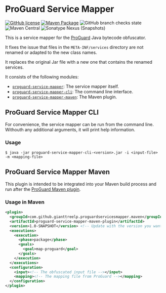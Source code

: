 # ProGuard Service Mapper
[![GitHub license](https://img.shields.io/github/license/GiantTreeLP/proguard-services-mapper)](https://github.com/GiantTreeLP/proguard-services-mapper/blob/main/LICENSE)
[![Maven Package](https://github.com/GiantTreeLP/proguard-services-mapper/actions/workflows/maven-publish.yml/badge.svg)](https://github.com/GiantTreeLP/proguard-services-mapper/actions/workflows/maven-publish.yml)
![GitHub branch checks state](https://img.shields.io/github/checks-status/GiantTreeLP/proguard-services-mapper/main)
![Maven Central](https://img.shields.io/maven-central/v/com.github.gianttreelp.proguardservicesmapper/proguard-services-mapper)
![Sonatype Nexus (Snapshots)](https://img.shields.io/nexus/s/com.github.gianttreelp.proguardservicesmapper/proguard-services-mapper?server=https%3A%2F%2Foss.sonatype.org)


This is a service mapper for the [ProGuard](https://proguard.sourceforge.io/)
Java bytecode obfuscator.

It fixes the issue that files in the `META-INF/services` directory are not renamed or adapted to the new class names.

It replaces the original Jar file with a new one that contains the renamed services.

It consists of the following modules:

* [`proguard-service-mapper`](#proguard-service-mapper):
  The service mapper itself.
* [`proguard-service-mapper-cli`](#proguard-service-mapper-cli):
  The command line interface.
* [`proguard-service-mapper-maven`](#proguard-service-mapper-maven):
  The Maven plugin.

## ProGuard Service Mapper CLI

For convenience, the service mapper can be run from the command line. Withouth any additional arguments, it will print
help information.

### Usage

```shell
$ java -jar proguard-service-mapper-cli-<version>.jar -i <input-file> -m <mapping-file>
```

## ProGuard Service Mapper Maven

This plugin is intended to be integrated into your Maven build process and run after
the [ProGuard Maven plugin](https://wvengen.github.io/proguard-maven-plugin/).

### Usage in Maven

```xml
<plugin>
  <groupId>com.github.gianttreelp.proguardservicesmapper.maven</groupId>
  <artifactId>proguard-service-mapper-maven-plugin</artifactId>
  <version>1.0-SNAPSHOT</version> <!-- Update with the version you want to use, preferably the latest -->
  <executions>
    <execution>
      <phase>package</phase>
      <goals>
        <goal>map-proguard</goal>
      </goals>
    </execution>
  </executions>
  <configuration>
    <input><!-- The obfuscated input file --></input>
    <mapping><!-- The mapping file from ProGuard --></mapping>
  </configuration>
</plugin>
```
